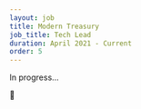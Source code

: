 ```yaml
---
layout: job
title: Modern Treasury
job_title: Tech Lead
duration: April 2021 - Current
order: 5
---
```


In progress...

💸
